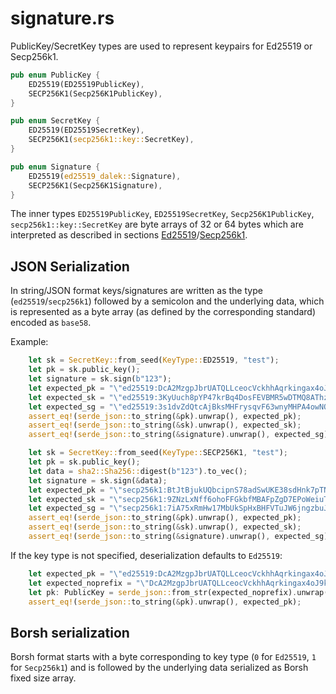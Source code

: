

# signature.rs

PublicKey/SecretKey types are used to represent keypairs for Ed25519 or Secp256k1.

```rust
pub enum PublicKey {
    ED25519(ED25519PublicKey),
    SECP256K1(Secp256K1PublicKey),
}
```
```rust
pub enum SecretKey {
    ED25519(ED25519SecretKey),
    SECP256K1(secp256k1::key::SecretKey),
}
```
```rust
pub enum Signature {
    ED25519(ed25519_dalek::Signature),
    SECP256K1(Secp256K1Signature),
}
```

The inner types `ED25519PublicKey`, `ED25519SecretKey`, `Secp256K1PublicKey`, `secp256k1::key::SecretKey`
are byte arrays of 32 or 64 bytes which are interpreted as described in sections [Ed25519](Ed25519.md)/[Secp256k1](Secp256k1.md).

## JSON Serialization

In string/JSON format keys/signatures are written as the type (`ed25519`/`secp256k1`) followed by a
semicolon and the underlying data, which is represented as a byte array (as defined by the corresponding
standard) encoded as `base58`.

Example:
```rust
    let sk = SecretKey::from_seed(KeyType::ED25519, "test");
    let pk = sk.public_key();
    let signature = sk.sign(b"123");
    let expected_pk = "\"ed25519:DcA2MzgpJbrUATQLLceocVckhhAqrkingax4oJ9kZ847\"";
    let expected_sk = "\"ed25519:3KyUuch8pYP47krBq4DosFEVBMR5wDTMQ8AThzM8kAEcBQEpsPdYTZ2FPX5ZnSoLrerjwg66hwwJaW1wHzprd5k3\"";
    let expected_sg = "\"ed25519:3s1dvZdQtcAjBksMHFrysqvF63wnyMHPA4owNQmCJZ2EBakZEKdtMsLqrHdKWQjJbSRN6kRknN2WdwSBLWGCokXj\"";
    assert_eq!(serde_json::to_string(&pk).unwrap(), expected_pk);
    assert_eq!(serde_json::to_string(&sk).unwrap(), expected_sk);
    assert_eq!(serde_json::to_string(&signature).unwrap(), expected_sg);
```

```rust
    let sk = SecretKey::from_seed(KeyType::SECP256K1, "test");
    let pk = sk.public_key();
    let data = sha2::Sha256::digest(b"123").to_vec();
    let signature = sk.sign(&data);
    let expected_pk = "\"secp256k1:BtJtBjukUQbcipnS78adSwUKE38sdHnk7pTNZH7miGXfodzUunaAcvY43y37nm7AKbcTQycvdgUzFNWsd7dgPZZ\"";
    let expected_sk = "\"secp256k1:9ZNzLxNff6ohoFFGkbfMBAFpZgD7EPoWeiuTpPAeeMRV\"";
    let expected_sg = "\"secp256k1:7iA75xRmHw17MbUkSpHxBHFVTuJW6jngzbuJPJutwb3EAwVw21wrjpMHU7fFTAqH7D3YEma8utCdvdtsqcAWqnC7r\"";
    assert_eq!(serde_json::to_string(&pk).unwrap(), expected_pk);
    assert_eq!(serde_json::to_string(&sk).unwrap(), expected_sk);
    assert_eq!(serde_json::to_string(&signature).unwrap(), expected_sg);
```

If the key type is not specified, deserialization defaults to `Ed25519`:

```rust
    let expected_pk = "\"ed25519:DcA2MzgpJbrUATQLLceocVckhhAqrkingax4oJ9kZ847\"";
    let expected_noprefix = "\"DcA2MzgpJbrUATQLLceocVckhhAqrkingax4oJ9kZ847\"";
    let pk: PublicKey = serde_json::from_str(expected_noprefix).unwrap();
    assert_eq!(serde_json::to_string(&pk).unwrap(), expected_pk);
```

## Borsh serialization
Borsh format starts with a byte corresponding to key type (`0` for `Ed25519`, `1` for `Secp256k1`) and
is followed by the underlying data serialized as Borsh fixed size array.
